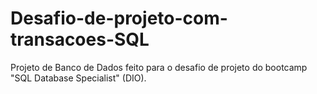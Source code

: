 # Desafio-de-projeto-com-transacoes-SQL
Projeto de Banco de Dados feito para o desafio de projeto do bootcamp "SQL Database Specialist" (DIO).
